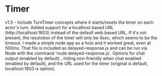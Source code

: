 # Timer

v1.5 - Include TurnTimer concepts where it starts/resets the timer on each actor's turn.  Added support for a localhost based URL (http://localhost:1803) instead of the default web based URL. If it's not present, the resolution of the timer will only be 4sec, which seems to be the timeout.  I made a simple node app as a host and it worked great, even at 500ms.  That file is included as delayed-response.js and can be run via Node with the command 'node delayed-response.js'.  Options for chat output (enabled by default) , hiding non-friendly when chat enabled (enabled by default), and the URL used for the timer (original is default, localhost:1803 is option).

